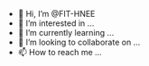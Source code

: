 - 👋 Hi, I’m @FIT-HNEE
- 👀 I’m interested in ...
- 🌱 I’m currently learning ...
- 💞️ I’m looking to collaborate on ...
- 📫 How to reach me ...

<!---
FIT-HNEE/FIT-HNEE is a ✨ special ✨ repository because its `README.md` (this file) appears on your GitHub profile.
You can click the Preview link to take a look at your changes.
--->
